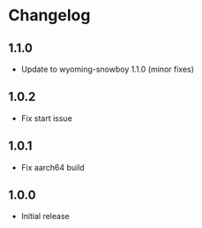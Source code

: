 # Changelog

## 1.1.0

- Update to wyoming-snowboy 1.1.0 (minor fixes)

## 1.0.2

- Fix start issue

## 1.0.1

- Fix aarch64 build

## 1.0.0

- Initial release
